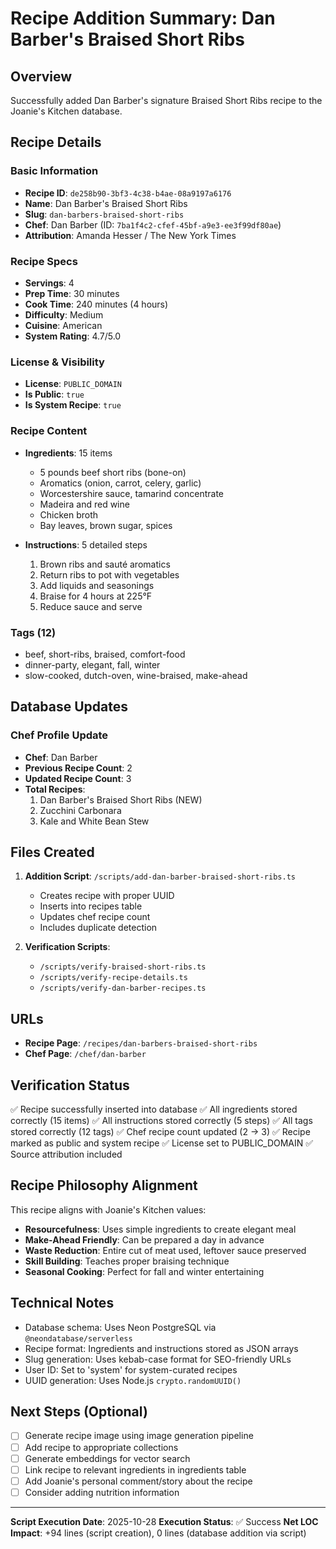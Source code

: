 # Recipe Addition Summary: Dan Barber's Braised Short Ribs

## Overview
Successfully added Dan Barber's signature Braised Short Ribs recipe to the Joanie's Kitchen database.

## Recipe Details

### Basic Information
- **Recipe ID**: `de258b90-3bf3-4c38-b4ae-08a9197a6176`
- **Name**: Dan Barber's Braised Short Ribs
- **Slug**: `dan-barbers-braised-short-ribs`
- **Chef**: Dan Barber (ID: `7ba1f4c2-cfef-45bf-a9e3-ee3f99df80ae`)
- **Attribution**: Amanda Hesser / The New York Times

### Recipe Specs
- **Servings**: 4
- **Prep Time**: 30 minutes
- **Cook Time**: 240 minutes (4 hours)
- **Difficulty**: Medium
- **Cuisine**: American
- **System Rating**: 4.7/5.0

### License & Visibility
- **License**: `PUBLIC_DOMAIN`
- **Is Public**: `true`
- **Is System Recipe**: `true`

### Recipe Content
- **Ingredients**: 15 items
  - 5 pounds beef short ribs (bone-on)
  - Aromatics (onion, carrot, celery, garlic)
  - Worcestershire sauce, tamarind concentrate
  - Madeira and red wine
  - Chicken broth
  - Bay leaves, brown sugar, spices

- **Instructions**: 5 detailed steps
  1. Brown ribs and sauté aromatics
  2. Return ribs to pot with vegetables
  3. Add liquids and seasonings
  4. Braise for 4 hours at 225°F
  5. Reduce sauce and serve

### Tags (12)
- beef, short-ribs, braised, comfort-food
- dinner-party, elegant, fall, winter
- slow-cooked, dutch-oven, wine-braised, make-ahead

## Database Updates

### Chef Profile Update
- **Chef**: Dan Barber
- **Previous Recipe Count**: 2
- **Updated Recipe Count**: 3
- **Total Recipes**:
  1. Dan Barber's Braised Short Ribs (NEW)
  2. Zucchini Carbonara
  3. Kale and White Bean Stew

## Files Created

1. **Addition Script**: `/scripts/add-dan-barber-braised-short-ribs.ts`
   - Creates recipe with proper UUID
   - Inserts into recipes table
   - Updates chef recipe count
   - Includes duplicate detection

2. **Verification Scripts**:
   - `/scripts/verify-braised-short-ribs.ts`
   - `/scripts/verify-recipe-details.ts`
   - `/scripts/verify-dan-barber-recipes.ts`

## URLs

- **Recipe Page**: `/recipes/dan-barbers-braised-short-ribs`
- **Chef Page**: `/chef/dan-barber`

## Verification Status

✅ Recipe successfully inserted into database
✅ All ingredients stored correctly (15 items)
✅ All instructions stored correctly (5 steps)
✅ All tags stored correctly (12 tags)
✅ Chef recipe count updated (2 → 3)
✅ Recipe marked as public and system recipe
✅ License set to PUBLIC_DOMAIN
✅ Source attribution included

## Recipe Philosophy Alignment

This recipe aligns with Joanie's Kitchen values:
- **Resourcefulness**: Uses simple ingredients to create elegant meal
- **Make-Ahead Friendly**: Can be prepared a day in advance
- **Waste Reduction**: Entire cut of meat used, leftover sauce preserved
- **Skill Building**: Teaches proper braising technique
- **Seasonal Cooking**: Perfect for fall and winter entertaining

## Technical Notes

- Database schema: Uses Neon PostgreSQL via `@neondatabase/serverless`
- Recipe format: Ingredients and instructions stored as JSON arrays
- Slug generation: Uses kebab-case format for SEO-friendly URLs
- User ID: Set to 'system' for system-curated recipes
- UUID generation: Uses Node.js `crypto.randomUUID()`

## Next Steps (Optional)

- [ ] Generate recipe image using image generation pipeline
- [ ] Add recipe to appropriate collections
- [ ] Generate embeddings for vector search
- [ ] Link recipe to relevant ingredients in ingredients table
- [ ] Add Joanie's personal comment/story about the recipe
- [ ] Consider adding nutrition information

---

**Script Execution Date**: 2025-10-28
**Execution Status**: ✅ Success
**Net LOC Impact**: +94 lines (script creation), 0 lines (database addition via script)
